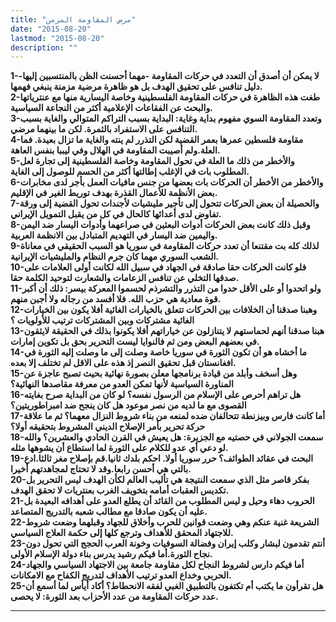 ```yaml
---
title: "مرض المقاومة المزمن"
date: "2015-08-20"
lastmod: "2015-08-20"
description: ""
---
```

**1-لا يمكن أن أصدق أن التعدد في حركات المقاومة -مهما أحسنت الظن بالمنتسبين إليها- دليل تنافس على تحقيق الهدف بل هو ظاهرة مرضية مزمنة ينبغي فهمها.  
2-طغت هذه الظاهرة في حركات المقاومة الفلسطينية وخاصة اليسارية منها مع عنترياتها والبحث عن الفقاعات الإعلامية أكثر من النجاعة السياسية.  
3-وتعدد المقاومة السوي مفهوم بداية وغاية: البداية بسبب التراكم المتوالي والغاية بسبب التنافس على الاستفراد بالثمرة. لكن ما بينهما مرضي.  
4-مقاومة فلسطين عمرها بعمر القضية لكن التذرر لم ينته والغاية ما تزال بعيدة. فما العلة.ولم أصيبت المقاومة في الهلال وفي ليببا بنفس العاهة.  
5-والأخطر من ذلك ما العلة في تحول المقاومة وخاصة الفلسطينية إلى تجارة لعل المطلوب بات في الإغلب إطالتها أكثر من الحسم للوصول إلى الغاية.  
6-والأخطر من الأخطر أن الحركات بات بعضها من جنس مافيات العمل بأجر لدى مخابرات بعض الأنظمة للأعمال القذرة بهدف توريط الغير في الإقليم.  
7-والحصيلة أن بعض الحركات تتحول إلى تأجير مليشيات لأجندات تحول القضية إلى ورقة تفاوض لدى أعدائها كالحال في كل من يقبل التمويل الإيراني.  
8-وقبل ذلك كانت بعض الحركات أدوات البعثين في صراعهما وأدوات اليسار ضد اليمن واليمين ضد اليسار في التهديم المتبادل بين الانظمة العربية.  
9-لذلك كله بت مقتنعا أن تعدد حركات المقاومة في سوريا هو السبب الحقيقي في معاناة الشعب السوري مهما كان جرم النظام والمليشيات الإيرانية.  
10-فلو كانت الحركات حقا صادقة في الجهاد في سبيل الله لكانت أولى العلامات على صدقها التخلي عن تنافس الزعامات والشعارت لتوحيد الكلمة حقا.  
11-ولو اتحدوا أو على الأقل حدوا من التذرر والتشرذم لحسموا المعركة بيسر: ذلك أن أكبر قوة معادية هي حزب الله. فلا أفسد من رجاله ولا أجبن منهم.  
12-وهبنا صدقنا أن الخلافات بين الحركات تتعلق بالخيارات الغائية أفلا يكون بين الخيارات الغائية مشتركات وبين المشتركات ترتيب للأولويات ؟  
13-هبنا صدقنا أنهم لحماستهم لا يتنازلون عن خياراتهم أفلا يكونوا بذلك في الحقيقة لايثقون في بعضهم البعض ومن ثم فالنوايا ليست التحرير بحق بل تكوين إمارات.  
14-ما أخشاه هو أن تكون الثورة في سوريا خاصة وصلت إلى ما وصلت إليه الثورة في افغانستان قبل تحقيق النصر إذ هذه على الاقل لم تختلف إلا بعده.  
15-وهل أسخف وأبلد من قيادة برنامجها معلن بصورة نهائية بحيث تصبح عاجزة عن المناورة السياسية لأنها تمكن العدو من معرفة مقاصدها النهائية؟  
16-هل تراهم أحرص على الإسلام من الرسول نفسه؟ لو كان من البداية صرح بغايته القصوى مع ما لديه من نصر موعود هل كان ينجح ضد امبراطوريتين؟  
17-أما كانت فارس وبيزنطة تتحالفان ضده لمنعه من بناء شروط النزال معهما؟ ثم ما علاقة حركة تحرير بأمر الإصلاح الديني المشروط بتحقيقه أولا؟  
18-سمعت الجولاني في حصتيه مع الجزيرة: هل يعيش في القرن الحادي والعشرين؟ والله لو دعي أي عدو للكلام على الثورة لما استطاع أن يشوهها مثله.  
19-البحث في عقائد الطوائف؟ حرر سوريا أولا. احكم بلدك ثانيا.قم بإصلاح مغر ثالثا.ادع بالتي هي أحسن رابعا.وقد لا تحتاج لمجاهدتهم أخيرا.  
20-بفكر قاصر مثل الذي سمعت النتيجة هي تأليب العالم لكأن الهدف ليس التحرير بل تكديس العقبات أمامه بتخويف الغرب بعنتريات لا تحقق الهدف.  
21-الحروب دهاء وحيل و ليس المطلوب من القائد أن يطلع العدو على أهدافه البعيدة بل عليه أن يكون صادقا مع مطالب شعبه بالتدريج المتصاعد.  
22-الشريعة غنية عنكم وهي وضعت قوانين للحرب وأخلاق للجهاد وقبلهما وضعت شروط للاجتهاد المحقق للأهداف وترجع كلها إلى حكمة العلاج السياسي.  
23-أنتم تقدمون لبشار وكلب إيران وفضالة السوفيات وخونة العرب الحجج التي تحول دون نجاح الثورة.أما فيكم رشيد يدرس بناء دولة الإسلام الأولى.  
24-أما فيكم دارس لشروط النجاح لكل مقاومة جامعة بين الاجتهاد السياسي والجهاد الحربي وخداع العدو ترتيب الأهداف لتدريج الكفاح مع الامكانات.  
25-هل تقرأون ما يكتب أم تكتفون بالتطبيق الغبي لفقه الانحطاط؟ أكاد أيأس لما أسمع أن عدد حركات المقاومة من عدد الأحزاب بعد الثورة: لا يحصى.**

---

###